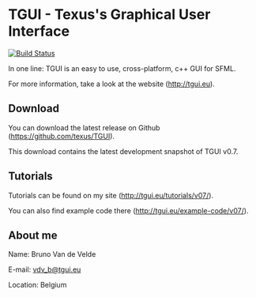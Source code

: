 TGUI - Texus's Graphical User Interface
=======================================

[![Build Status](https://travis-ci.org/texus/TGUI.png)](https://travis-ci.org/texus/TGUI)

In one line: TGUI is an easy to use, cross-platform, c++ GUI for SFML.

For more information, take a look at the website (http://tgui.eu).



Download
--------

You can download the latest release on Github (https://github.com/texus/TGUI).

This download contains the latest development snapshot of TGUI v0.7.



Tutorials
---------

Tutorials can be found on my site (http://tgui.eu/tutorials/v07/).

You can also find example code there (http://tgui.eu/example-code/v07/).



About me
--------

Name:     Bruno Van de Velde

E-mail:   vdv_b@tgui.eu

Location: Belgium

